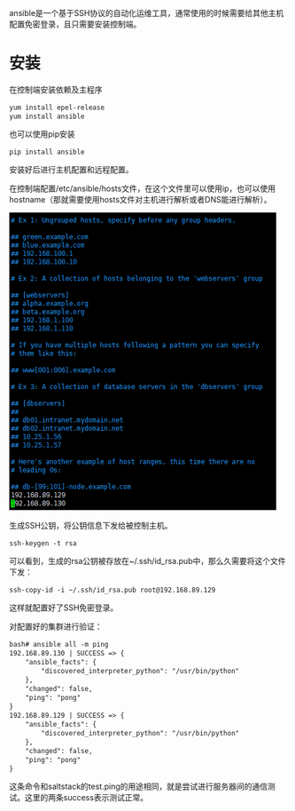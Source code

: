 ansible是一个基于SSH协议的自动化运维工具，通常使用的时候需要给其他主机配置免密登录，且只需要安装控制端。

# 安装

在控制端安装依赖及主程序

```
yum install epel-release
yum install ansible
```

也可以使用pip安装

```
pip install ansible
```

安装好后进行主机配置和远程配置。

在控制端配置/etc/ansible/hosts文件，在这个文件里可以使用ip，也可以使用hostname（那就需要使用hosts文件对主机进行解析或者DNS能进行解析）。


![1.png](.\img\1.png)

生成SSH公钥，将公钥信息下发给被控制主机。

```
ssh-keygen -t rsa
```

可以看到，生成的rsa公钥被存放在~/.ssh/id_rsa.pub中，那么久需要将这个文件下发：

```
ssh-copy-id -i ~/.ssh/id_rsa.pub root@192.168.89.129
```

这样就配置好了SSH免密登录。

对配置好的集群进行验证：

```shell
bash# ansible all -m ping
192.168.89.130 | SUCCESS => {
    "ansible_facts": {
        "discovered_interpreter_python": "/usr/bin/python"
    },
    "changed": false,
    "ping": "pong"
}
192.168.89.129 | SUCCESS => {
    "ansible_facts": {
        "discovered_interpreter_python": "/usr/bin/python"
    },
    "changed": false,
    "ping": "pong"
}
```

这条命令和saltstack的test.ping的用途相同，就是尝试进行服务器间的通信测试。这里的两条success表示测试正常。
